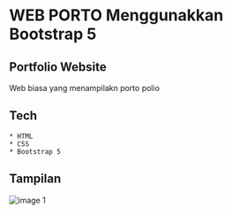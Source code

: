 # WEB PORTO Menggunakkan Bootstrap 5
## Portfolio Website
Web biasa yang menampilakn porto polio
## Tech
```
* HTML
* CSS
* Bootstrap 5
```
## Tampilan
![image 1](https://github.com/onlyramdan/onlyramdan.github.io/assets/77191112/5fc24a60-1bd2-44f4-a85c-36734819a59f)

